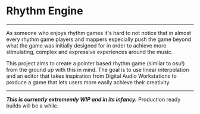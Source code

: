 # Rhythm Engine
---

As someone who enjoys rhythm games it's hard to not notice that in almost every rhythm game players and mappers especially push the game beyond what the game 
was initially designed for in order to achieve more stimulating, complex and expressive experiences around the music.

This project aims to create a pointer based rhythm game (similar to osu!) from the ground up with this in mind.
The goal is to use linear interpolation and an editor that takes inspiration from Digital Audio Workstations to produce a game that
lets users more easily achieve their creativity.

---

***This is currently extrememly WIP and in its infancy.*** Production ready builds will be a while.
